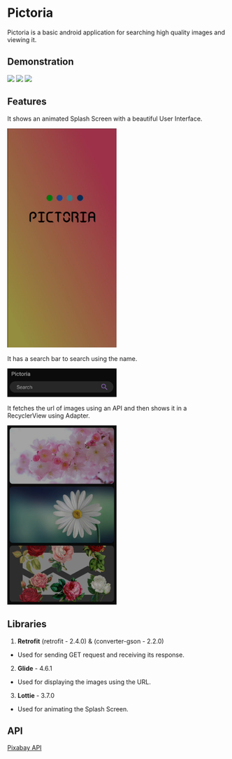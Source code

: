 # Pictoria
Pictoria is a basic android application for searching high quality images and viewing it.

## Demonstration

<img src="readme_assets/1.gif" width="250"/> <img src="readme_assets/2.gif" width="250"/> <img src="readme_assets/3.gif" width="250"/>

## Features

It shows an animated Splash Screen with a beautiful User Interface.

<img src="readme_assets/splashscreen.png" width="250" height="500">

It has a search bar to search using the name.

<img src="readme_assets/search.png" width="250">

It fetches the url of images using an API and then shows it in a RecyclerView using Adapter.

<img src="readme_assets/view.png" width="250">

## Libraries

1. **Retrofit**  (retrofit - 2.4.0) & (converter-gson - 2.2.0)
- Used for sending GET request and receiving its response.

2. **Glide** - 4.6.1
- Used for displaying the images using the URL.

3. **Lottie** - 3.7.0
- Used for animating the Splash Screen.

## API

[Pixabay API](https://pixabay.com/service/about/api/)
